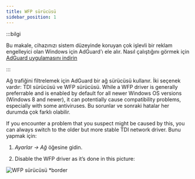 ```yaml
---
title: WFP sürücüsü
sidebar_position: 1
---
```


:::bilgi

Bu makale, cihazınızı sistem düzeyinde koruyan çok işlevli bir reklam engelleyici olan Windows için AdGuard'ı ele alır. Nasıl çalıştığını görmek için [AdGuard uygulamasını indirin](https://agrd.io/download-kb-adblock)

:::

Ağ trafiğini filtrelemek için AdGuard bir ağ sürücüsü kullanır. İki seçenek vardır: TDI sürücüsü ve WFP sürücüsü. While a WFP driver is generally preferrable and is enabled by default for all newer Windows OS versions (Windows 8 and newer), it can potentially cause compatibility problems, especially with some antiviruses. Bu sorunlar ve sonraki hatalar her durumda çok farklı olabilir.

If you encounter a problem that you suspect might be caused by this, you can always switch to the older but more stable TDI network driver. Bunu yapmak için:

1. *Ayarlar → Ağ* öğesine gidin.

2. Disable the WFP driver as it’s done in this picture:

![WFP sürücüsü *border](https://cdn.adtidy.org/content/kb/ad_blocker/windows/solving-problems/wfp-driver.png)
